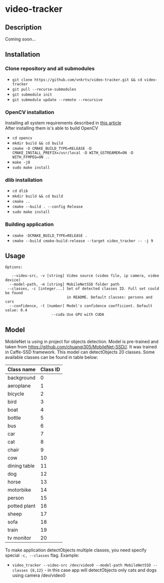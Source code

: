 # video-tracker

## Description

Coming soon...

## Installation

### Clone repository and all submodules
- ```git clone https://github.com/vnkrtv/video-tracker.git && cd video-tracker```
- ```git pull --recurse-submodules```
- ```git submodule init```
- ```git submodule update --remote --recursive```

### OpenCV installation

Installing all system requirements described in [this article](https://funvision.blogspot.com/2019/12/opencv-web-camera-and-video-streams-in.html)  
After installing them is's able to build OpenCV

- ```cd opencv```
- ```mkdir build && cd build```
- ```cmake -D CMAKE_BUILD_TYPE=RELEASE -D CMAKE_INSTALL_PREFIX=/usr/local -D WITH_GSTREAMER=ON -D WITH_FFMPEG=ON ..```
- ```make -j8```
- ```sudo make install```

### dlib installation
- ```cd dlib```
- ```mkdir build && cd build```
- ```cmake ..```
- ```cmake --build . --config Release```
- ```sudo make install```

### Building application

- ```cmake -DCMAKE_BUILD_TYPE=RELEASE .```
- ```cmake --build cmake-build-release --target video_tracker -- -j 9```

## Usage
```
Options: 

   --video-src, -v [string] Video source (video file, ip camera, video device)  
  --model-path, -m [string] MobileNetSSD folder path  
 --classes, -c [integer...] Set of detected classes ID. Full set could be found 
                            in README. Default classes: persons and cars  
  --confidence, -t [number] Model's confidence coefficient. Default value: 0.4  
                     --cuda Use GPU with CUDA  
```
## Model

MobileNet is using in project for objects detection. Model is pre-trained and taken from https://github.com/chuanqi305/MobileNet-SSD//. It was trained in Caffe-SSD framework. This model can detectObjects 20 classes.
Some available classes can be found in table below: 

| Class name   | Class ID  |
|--------------|----|
| background   | 0  |
| aeroplane    | 1  |
| bicycle      | 2  |
| bird         | 3  |
| boat         | 4  |
| bottle       | 5  |
| bus          | 6  |
| car          | 7  |
| cat          | 8  |
| chair        | 9  |
| cow          | 10 |
| dining table | 11 |
| dog          | 12 |
| horse        | 13 |
| motorbike    | 14 |
| person       | 15 |
| potted plant | 16 |
| sheep        | 17 |
| sofa         | 18 |
| train        | 19 |
| tv monitor   | 20 |

To make application detectObjects multiple classes, you need specify special ```-c, --classes``` flag. Example:
- ```video_tracker --video-src /dev/video0 --model-path MobileNetSSD --classes {8,12}``` - in this case app will detectObjects only cats and dogs using camera /dev/video0